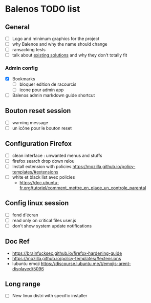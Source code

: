 # Balenos TODO list

## General

- [ ] Logo and minimum graphics for the project
- [ ] why Balenos and why the name should change
- [ ] ransacking tests
- [ ] talk about [existing solutions](https://www.how2shout.com/tools/free-open-source-linux-kiosk-distros-browsers.html) and why they don't totally fit

### Admin config

- [x] Bookmarks
  - [ ] bloquer edition de racourcis
  - [ ] icone pour admin app
- [ ] Balenos admin markdown guide shortcut

## Bouton reset session

- [ ] warning message
- [ ] un icône pour le bouton reset

## Configuration Firefox

- [ ] clean interface : unwanted menus and stuffs
- [ ] firefox search drop down relou
- [ ] Install extension with policies <https://mozilla.github.io/policy-templates/#extensions>
- [ ] white et black list avec policies
  - <https://doc.ubuntu-fr.org/tutoriel/comment_mettre_en_place_un_controle_parental>

## Config linux session

- [ ] fond d'écran
- [ ] read only on critical files user.js
- [ ] don't show system update notifications

## Doc Ref

- <https://brainfucksec.github.io/firefox-hardening-guide>
- <https://mozilla.github.io/policy-templates/#extensions>
- lubuntu emoji <https://discourse.lubuntu.me/t/emojis-arent-displayed/5096>

## Long range

- [ ] New linux distri with specific installer
